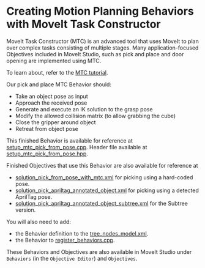 # Creating Motion Planning Behaviors with MoveIt Task Constructor

MoveIt Task Constructor (MTC) is an advanced tool that uses MoveIt to plan over complex tasks consisting of multiple stages.
Many application-focused Objectives included in MoveIt Studio, such as pick and place and door opening are implemented using MTC.

To learn about, refer to the [MTC tutorial](https://moveit.picknik.ai/main/doc/tutorials/pick_and_place_with_moveit_task_constructor/pick_and_place_with_moveit_task_constructor.html).

Our pick and place MTC Behavior should:
  - Take an object pose as input
  - Approach the received pose
  - Generate and execute an IK solution to the grasp pose
  - Modify the allowed collision matrix (to allow grabbing the cube)
  - Close the gripper around object
  - Retreat from object pose

This finished Behavior is available for reference at [setup_mtc_pick_from_pose.cpp](../src/solution_setup_mtc_pick_from_pose/src/setup_mtc_pick_from_pose.cpp).
Header file available at [setup_mtc_pick_from_pose.hpp](../src/solution_setup_mtc_pick_from_pose/include/setup_mtc_pick_from_pose/setup_mtc_pick_from_pose.hpp).

Finished Objectives that use this Behavior are also available for reference at

* [solution_pick_from_pose_with_mtc.xml](../src/ur_site_config/objectives/solution_pick_from_pose_with_mtc.xml) for picking using a hard-coded pose.
* [solution_pick_apriltag_annotated_object.xml](../src/ur_site_config/objectives/solution_pick_apriltag_annotated_object.xml) for picking using a detected AprilTag pose.
* [solution_pick_apriltag_annotated_object_subtree.xml](../src/ur_site_config/objectives/solution_pick_apriltag_annotated_object_subtree.xml) for the Subtree version.

You will also need to add:
  - the Behavior definition to the [tree_nodes_model.xml](../src/solution_setup_mtc_pick_from_pose/config/tree_nodes_model.xml).
  - the Behavior to [register_behaviors.cpp](../src/solution_setup_mtc_pick_from_pose/src/register_behaviors.cpp).

These Behaviors and Objectives are also available in MoveIt Studio under `Behaviors` (in the `Objective Editor`) and `Objectives`.
